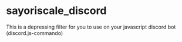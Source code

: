 # sayoriscale_discord
This is a depressing filter for you to use on your javascript discord bot (discord.js-commando)
